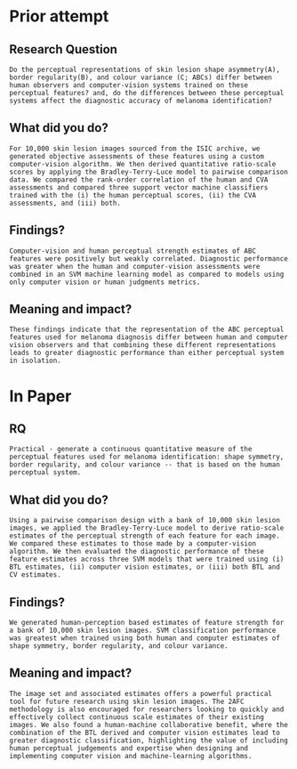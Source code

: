 # Prior attempt
## Research Question
    Do the perceptual representations of skin lesion shape asymmetry(A), border regularity(B), and colour variance (C; ABCs) differ between human observers and computer-vision systems trained on these perceptual features? and, do the differences between these perceptual systems affect the diagnostic accuracy of melanoma identification?
## What did you do?
    For 10,000 skin lesion images sourced from the ISIC archive, we generated objective assessments of these features using a custom computer-vision algorithm. We then derived quantitative ratio-scale scores by applying the Bradley-Terry-Luce model to pairwise comparison data. We compared the rank-order correlation of the human and CVA assessments and compared three support vector machine classifiers trained with the (i) the human perceptual scores, (ii) the CVA assessments, and (iii) both.
## Findings?
    Computer-vision and human perceptual strength estimates of ABC features were positively but weakly correlated. Diagnostic performance was greater when the human and computer-vision assessments were combined in an SVM machine learning model as compared to models using only computer vision or human judgments metrics.
## Meaning and impact?
    These findings indicate that the representation of the ABC perceptual features used for melanoma diagnosis differ between human and computer vision observers and that combining these different representations leads to greater diagnostic performance than either perceptual system in isolation.


# In Paper
## RQ
    Practical - generate a continuous quantitative measure of the perceptual features used for melanoma identification: shape symmetry, border regularity, and colour variance -- that is based on the human perceptual system.
## What did you do?
    Using a pairwise comparison design with a bank of 10,000 skin lesion images, we applied the Bradley-Terry-Luce model to derive ratio-scale estimates of the perceptual strength of each feature for each image. We compared these estimates to those made by a computer-vision algorithm. We then evaluated the diagnostic performance of these feature estimates across three SVM models that were trained using (i) BTL estimates, (ii) computer vision estimates, or (iii) both BTL and CV estimates.
## Findings?
    We generated human-perception based estimates of feature strength for a bank of 10,000 skin lesion images. SVM classification performance was greatest when trained using both human and computer estimates of shape symmetry, border regularity, and colour variance.
## Meaning and impact?
    The image set and associated estimates offers a powerful practical tool for future research using skin lesion images. The 2AFC methodology is also encouraged for researchers looking to quickly and effectively collect continuous scale estimates of their existing images. We also found a human-machine collaborative benefit, where the combination of the BTL derived and computer vision estimates lead to greater diagnostic classification, highlighting the value of including human perceptual judgements and expertise when designing and implementing computer vision and machine-learning algorithms.